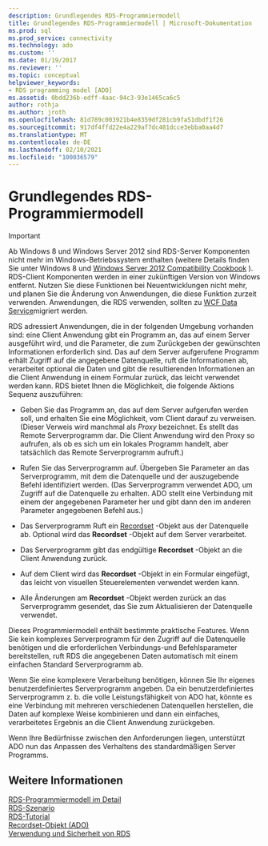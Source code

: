 ```yaml
---
description: Grundlegendes RDS-Programmiermodell
title: Grundlegendes RDS-Programmiermodell | Microsoft-Dokumentation
ms.prod: sql
ms.prod_service: connectivity
ms.technology: ado
ms.custom: ''
ms.date: 01/19/2017
ms.reviewer: ''
ms.topic: conceptual
helpviewer_keywords:
- RDS programming model [ADO]
ms.assetid: 0bdd236b-edff-4aac-94c3-93e1465ca6c5
author: rothja
ms.author: jroth
ms.openlocfilehash: 81d789c003921b4e8359df281cb9fa51dbdf1f26
ms.sourcegitcommit: 917df4ffd22e4a229af7dc481dcce3ebba0aa4d7
ms.translationtype: MT
ms.contentlocale: de-DE
ms.lasthandoff: 02/10/2021
ms.locfileid: "100036579"
---
```

# <a name="basic-rds-programming-model"></a>Grundlegendes RDS-Programmiermodell
> [!IMPORTANT]
>  Ab Windows 8 und Windows Server 2012 sind RDS-Server Komponenten nicht mehr im Windows-Betriebssystem enthalten (weitere Details finden Sie unter Windows 8 und [Windows Server 2012 Compatibility Cookbook](https://www.microsoft.com/download/details.aspx?id=27416) ). RDS-Client Komponenten werden in einer zukünftigen Version von Windows entfernt. Nutzen Sie diese Funktionen bei Neuentwicklungen nicht mehr, und planen Sie die Änderung von Anwendungen, die diese Funktion zurzeit verwenden. Anwendungen, die RDS verwenden, sollten zu [WCF Data Service](/dotnet/framework/wcf/)migriert werden.  
  
 RDS adressiert Anwendungen, die in der folgenden Umgebung vorhanden sind: eine Client Anwendung gibt ein Programm an, das auf einem Server ausgeführt wird, und die Parameter, die zum Zurückgeben der gewünschten Informationen erforderlich sind. Das auf dem Server aufgerufene Programm erhält Zugriff auf die angegebene Datenquelle, ruft die Informationen ab, verarbeitet optional die Daten und gibt die resultierenden Informationen an die Client Anwendung in einem Formular zurück, das leicht verwendet werden kann. RDS bietet Ihnen die Möglichkeit, die folgende Aktions Sequenz auszuführen:  
  
-   Geben Sie das Programm an, das auf dem Server aufgerufen werden soll, und erhalten Sie eine Möglichkeit, vom Client darauf zu verweisen. (Dieser Verweis wird manchmal als *Proxy* bezeichnet. Es stellt das Remote Serverprogramm dar. Die Client Anwendung wird den Proxy so aufrufen, als ob es sich um ein lokales Programm handelt, aber tatsächlich das Remote Serverprogramm aufruft.)  
  
-   Rufen Sie das Serverprogramm auf. Übergeben Sie Parameter an das Serverprogramm, mit dem die Datenquelle und der auszugebende Befehl identifiziert werden. (Das Serverprogramm verwendet ADO, um Zugriff auf die Datenquelle zu erhalten. ADO stellt eine Verbindung mit einem der angegebenen Parameter her und gibt dann den im anderen Parameter angegebenen Befehl aus.)  
  
-   Das Serverprogramm Ruft ein [Recordset](../../reference/ado-api/recordset-object-ado.md) -Objekt aus der Datenquelle ab. Optional wird das **Recordset** -Objekt auf dem Server verarbeitet.  
  
-   Das Serverprogramm gibt das endgültige **Recordset** -Objekt an die Client Anwendung zurück.  
  
-   Auf dem Client wird das **Recordset** -Objekt in ein Formular eingefügt, das leicht von visuellen Steuerelementen verwendet werden kann.  
  
-   Alle Änderungen am **Recordset** -Objekt werden zurück an das Serverprogramm gesendet, das Sie zum Aktualisieren der Datenquelle verwendet.  
  
 Dieses Programmiermodell enthält bestimmte praktische Features. Wenn Sie kein komplexes Serverprogramm für den Zugriff auf die Datenquelle benötigen und die erforderlichen Verbindungs-und Befehlsparameter bereitstellen, ruft RDS die angegebenen Daten automatisch mit einem einfachen Standard Serverprogramm ab.  
  
 Wenn Sie eine komplexere Verarbeitung benötigen, können Sie Ihr eigenes benutzerdefiniertes Serverprogramm angeben. Da ein benutzerdefiniertes Serverprogramm z. b. die volle Leistungsfähigkeit von ADO hat, könnte es eine Verbindung mit mehreren verschiedenen Datenquellen herstellen, die Daten auf komplexe Weise kombinieren und dann ein einfaches, verarbeitetes Ergebnis an die Client Anwendung zurückgeben.  
  
 Wenn Ihre Bedürfnisse zwischen den Anforderungen liegen, unterstützt ADO nun das Anpassen des Verhaltens des standardmäßigen Server Programms.  
  
## <a name="see-also"></a>Weitere Informationen  
 [RDS-Programmiermodell im Detail](./rds-programming-model-in-detail.md)   
 [RDS-Szenario](./rds-scenario.md)   
 [RDS-Tutorial](./rds-tutorial.md)   
 [Recordset-Objekt (ADO)](../../reference/ado-api/recordset-object-ado.md)   
 [Verwendung und Sicherheit von RDS](./rds-usage-and-security.md)
